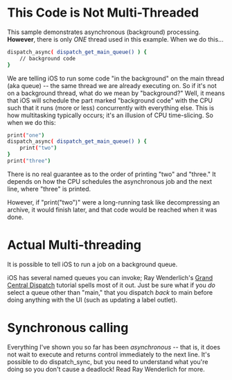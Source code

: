 # This Code is Not Multi-Threaded
This sample demonstrates asynchronous (background) processing.  **However**, there is only *ONE* thread used in this example.  When we do this... 

```sh
dispatch_async( dispatch_get_main_queue() ) {
    // background code
}
```
We are telling iOS to run some code "in the background" on the main thread (aka queue) -- the same thread we are already executing on.  So if it's not on a background thread, what do we mean by "background?" Well, it means that iOS will schedule the part marked "background code" with the CPU such that it runs (more or less) concurrently with everything else.  This is how multitasking typically occurs; it's an illusion of CPU time-slicing.  So when we do this:
```sh
print("one")
dispatch_async( dispatch_get_main_queue() ) {
    print("two")
}
print("three")
```

There is no real guarantee as to the order of printing "two" and "three."  It depends on how the CPU schedules the asynchronous job and the next line, where "three" is printed.

However, if "print("two")" were a long-running task like decompressing an archive, it would finish later, and that code would be reached when it was done.

# Actual Multi-threading

It is possible to tell iOS to run a job on a background queue.  

iOS has several named queues you can invoke; Ray Wenderlich's [Grand Central Dispatch](http://www.raywenderlich.com/79149/grand-central-dispatch-tutorial-swift-part-1) tutorial spells most of it out.  Just be sure what if you *do* select a queue other than "main," that you dispatch *back* to main before doing anything with the UI (such as updating a label outlet).

# Synchronous calling

Everything I've shown you so far has been *asynchronous* -- that is, it does not wait to execute and returns control immediately to the next line.  It's possible to do dispatch_sync, but you need to understand what you're doing so you don't cause a deadlock!  Read Ray Wenderlich for more.



